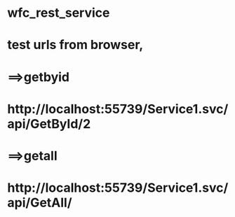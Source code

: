 # wfc_rest_service

# test urls from browser,
# ==>getbyid
# http://localhost:55739/Service1.svc/api/GetById/2

# ==>getall
# http://localhost:55739/Service1.svc/api/GetAll/
